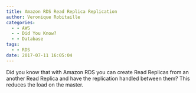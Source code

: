 ```yaml
---
title: Amazon RDS Read Replica Replication
author: Veronique Robitaille
categories:
  - - AWS
  - - Did You Know?
  - - Database
tags:
  - - RDS
date: 2017-07-11 16:05:04
---
```


Did you know that with Amazon RDS you can create Read Replicas from an another Read Replica and have the replication handled between them?  This reduces the load on the master.


